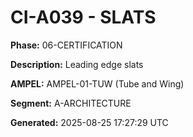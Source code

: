 # CI-A039 - SLATS

**Phase:** 06-CERTIFICATION

**Description:** Leading edge slats

**AMPEL:** AMPEL-01-TUW (Tube and Wing)

**Segment:** A-ARCHITECTURE

**Generated:** 2025-08-25 17:27:29 UTC
